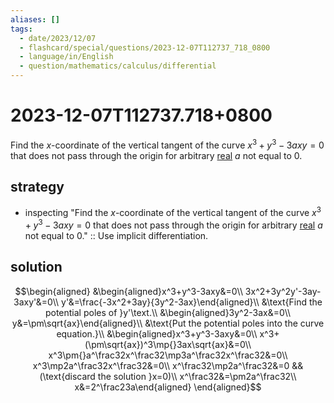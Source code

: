```yaml
---
aliases: []
tags:
  - date/2023/12/07
  - flashcard/special/questions/2023-12-07T112737_718_0800
  - language/in/English
  - question/mathematics/calculus/differential
---
```


# 2023-12-07T112737.718+0800

Find the $x$-coordinate of the vertical tangent of the curve $x^3+y^3-3axy=0$ that does not pass through the origin for arbitrary [real](../../general/real%20number.md) $a$ not equal to 0.

## strategy

- inspecting "Find the $x$-coordinate of the vertical tangent of the curve $x^3+y^3-3axy=0$ that does not pass through the origin for arbitrary [real](../../general/real%20number.md) $a$ not equal to 0." :: Use implicit differentiation.

## solution

$$\begin{aligned}
&\begin{aligned}x^3+y^3-3axy&=0\\
3x^2+3y^2y'-3ay-3axy'&=0\\
y'&=\frac{-3x^2+3ay}{3y^2-3ax}\end{aligned}\\
&\text{Find the potential poles of }y'\text.\\
&\begin{aligned}3y^2-3ax&=0\\
y&=\pm\sqrt{ax}\end{aligned}\\
&\text{Put the potential poles into the curve equation.}\\
&\begin{aligned}x^3+y^3-3axy&=0\\
x^3+(\pm\sqrt{ax})^3\mp{}3ax\sqrt{ax}&=0\\
x^3\pm{}a^\frac32x^\frac32\mp3a^\frac32x^\frac32&=0\\
x^3\mp2a^\frac32x^\frac32&=0\\
x^\frac32\mp2a^\frac32&=0 && (\text{discard the solution }x=0)\\
x^\frac32&=\pm2a^\frac32\\
x&=2^\frac23a\end{aligned}
\end{aligned}$$
